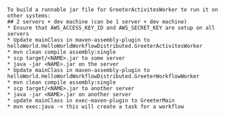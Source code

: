 #
	To build a runnable jar file for GreeterActivitesWorker to run it on other systems:
	## 2 servers + dev machine (can be 1 server + dev machine)
	* Ensure that AWS_ACCESS_KEY_ID and AWS_SECRET_KEY are setup on all servers
	* Update mainClass in maven-assembly-plugin to helloWorld.HelloWorldWorkflowDistributed.GreeterActivitesWorker
	* mvn clean compile assembly:single
	* scp target/<NAME>.jar to some server
	* java -jar <NAME>.jar on the server
	* Update mainClass in maven-assembly-plugin to helloWorld.HelloWorldWorkflowDistributed.GreeterWorkflowWorker
	* mvn clean compile assembly:single
	* scp target/<NAME>.jar to another server
	* java -jar <NAME>.jar on another server
	* update mainClass in exec-maven-plugin to GreeterMain
	* mvn exec:java -< this will create a task for a workflow
	
